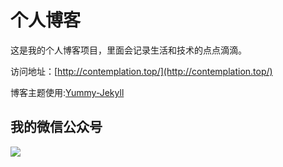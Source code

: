 # 个人博客

这是我的个人博客项目，里面会记录生活和技术的点点滴滴。


访问地址：[http://contemplation.top/](http://contemplation.top/)


博客主题使用:[Yummy-Jekyll](https://github.com/DONGChuan/Yummy-Jekyll)


## 我的微信公众号

![](http://contemplation.top/assets/images/keeppuresmile_430.jpg)
